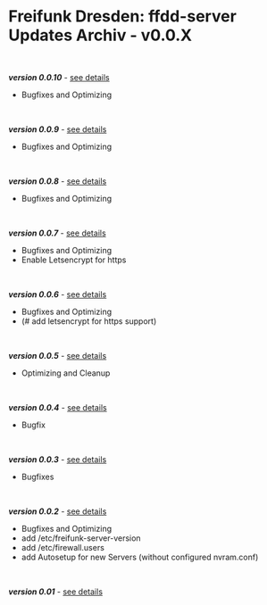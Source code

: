 # Freifunk Dresden: ffdd-server Updates Archiv - v0.0.X
<br/>

_**version 0.0.10**_ - [see details](https://github.com/Freifunk-Dresden/ffdd-server/tree/master/updates/archives/v0.0.X/v0.0.10.md)

- Bugfixes and Optimizing
<br/>

_**version 0.0.9**_ - [see details](https://github.com/Freifunk-Dresden/ffdd-server/tree/master/updates/archives/v0.0.X/v0.0.9.md)

- Bugfixes and Optimizing
<br/>

_**version 0.0.8**_ - [see details](https://github.com/Freifunk-Dresden/ffdd-server/tree/master/updates/archives/v0.0.X/v0.0.8.md)

- Bugfixes and Optimizing
<br/>

_**version 0.0.7**_ - [see details](https://github.com/Freifunk-Dresden/ffdd-server/tree/master/updates/archives/v0.0.X/v0.0.7.md)

- Bugfixes and Optimizing
- Enable Letsencrypt for https
<br/>

_**version 0.0.6**_ - [see details](https://github.com/Freifunk-Dresden/ffdd-server/tree/master/updates/archives/v0.0.X/v0.0.6.md)

- Bugfixes and Optimizing
- (# add letsencrypt for https support)
<br/>

_**version 0.0.5**_ - [see details](https://github.com/Freifunk-Dresden/ffdd-server/tree/master/updates/archives/v0.0.X/v0.0.5.md)

- Optimizing and Cleanup
<br/>

_**version 0.0.4**_ - [see details](https://github.com/Freifunk-Dresden/ffdd-server/tree/master/updates/archives/v0.0.X/v0.0.4.md)

- Bugfix
<br/>

_**version 0.0.3**_ - [see details](https://github.com/Freifunk-Dresden/ffdd-server/tree/master/updates/archives/v0.0.X/v0.0.3.md)

- Bugfixes
<br/>

_**version 0.0.2**_ - [see details](https://github.com/Freifunk-Dresden/ffdd-server/tree/master/updates/archives/v0.0.X/v0.0.2.md)

- Bugfixes and Optimizing
- add /etc/freifunk-server-version
- add /etc/firewall.users
- add Autosetup for new Servers (without configured nvram.conf)
<br/>

_**version 0.01**_ - [see details](https://github.com/Freifunk-Dresden/ffdd-server/tree/master/updates/archives/v0.0.X/v0.01.md)

